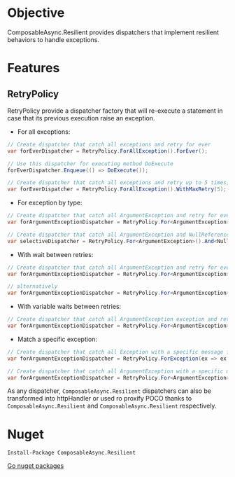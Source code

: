 # Objective

ComposableAsync.Resilient provides dispatchers that implement resilient behaviors to handle exceptions.

# Features

## RetryPolicy

RetryPolicy provide a dispatcher factory that will re-execute a statement in case that its previous execution raise an exception.

- For all exceptions:

```C#
// Create dispatcher that catch all exceptions and retry for ever
var forEverDispatcher = RetryPolicy.ForAllException().ForEver();

// Use this dispatcher for executing method DoExecute
forEverDispatcher.Enqueue(() => DoExecute());
```

```C#
// Create dispatcher that catch all exceptions and retry up to 5 times, after that the original exception is re-thrown.
var forEverDispatcher = RetryPolicy.ForAllException().WithMaxRetry(5);
```

- For exception by type:

```C#
// Create dispatcher that catch all ArgumentException and retry for ever
var forArgumentExceptionDispatcher = RetryPolicy.For<ArgumentException>().ForEver();
```

```C#
// Create dispatcher that catch all ArgumentException and NullReferenceException and retry execute action for ever
var selectiveDispatcher = RetryPolicy.For<ArgumentException>().And<NullReferenceException>().ForEver();
```

- With wait between retries:

```C#
// Create dispatcher that catch all ArgumentException and retry for ever with a delay of 200 ms
var forArgumentExceptionDispatcher = RetryPolicy.For<ArgumentException>().WithWaitBetweenRetry(200).ForEver();
```
```C#
// alternatively
var forArgumentExceptionDispatcher = RetryPolicy.For<ArgumentException>().WithWaitBetweenRetry(TimeSpan.FromSeconds(0.2)).ForEver();
```

- With variable waits between retries:

```C#
// Create dispatcher that catch all ArgumentException exception and retry up to three times with a delay of 10ms between first and second try, then 50ms between second and third, then 200ms between third and fourth.
var forArgumentExceptionDispatcher = RetryPolicy.For<ArgumentException>().WithWaitBetweenRetry(10,50,200).WithMaxRetry(3);
```

- Match a specific exception:

```C#
// Create dispatcher that catch all Exception with a specific message for ever.
var forArgumentExceptionDispatcher = RetryPolicy.ForException(ex => ex.Message == expectedMessageString).ForEver();
```

```C#
// Create dispatcher that catch all ArgumentException with a specific message for ever.
var forArgumentExceptionDispatcher = RetryPolicy.For<ArgumentException>(ex => ex.Message == expectedMessageString).ForEver();
```

As any dispatcher, `ComposableAsync.Resilient` dispatchers can also be transformed into httpHandler or used ro proxify POCO thanks to `ComposableAsync.Resilient` and `ComposableAsync.Resilient` respectively.

# Nuget

```
Install-Package ComposableAsync.Resilient
```

[Go nuget packages](https://www.nuget.org/packages/ComposableAsync.Resilient/)

